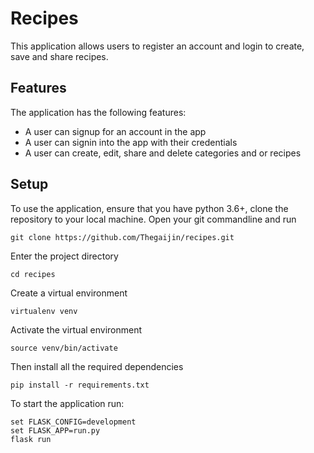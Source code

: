 # Recipes
This application allows users to register an account and login to create, save and share recipes.

## Features

The application has the following features:

* A user can signup for an account in the app 
* A user can  signin into the app with their credentials
* A user can create, edit, share and delete categories and or recipes

## Setup

To use the application, ensure that you have python 3.6+, clone the repository to your local machine. Open your git commandline and run

    git clone https://github.com/Thegaijin/recipes.git

Enter the project directory

    cd recipes

Create a virtual environment

    virtualenv venv

Activate the virtual environment

    source venv/bin/activate

Then install all the required dependencies

    pip install -r requirements.txt

To start the application run:

    set FLASK_CONFIG=development
    set FLASK_APP=run.py
    flask run
